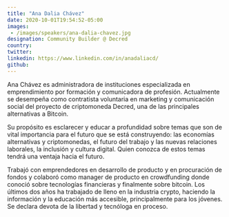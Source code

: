 ```yaml
---
title: "Ana Dalia Chávez"
date: 2020-10-01T19:54:52-05:00
images:
 - /images/speakers/ana-dalia-chavez.jpg
designation: Community Builder @ Decred
country: 
twitter: 
linkedin: https://www.linkedin.com/in/anadaliacd/
github: 
---
```


Ana Chávez es administradora de instituciones especializada en emprendimiento por formación y comunicadora de profesión. Actualmente se desempeña como contratista voluntaria en marketing y comunicación social del proyecto de criptomoneda Decred, una de las principales alternativas a Bitcoin.

Su propósito es esclarecer y educar a profundidad sobre temas que son de vital importancia para el futuro que se está construyendo: las economías alternativas y criptomonedas, el futuro del trabajo y las nuevas relaciones laborales, la inclusión y cultura digital. Quien conozca de estos temas tendrá una ventaja hacia el futuro.

Trabajó con emprendedores en desarrollo de producto y en procuración de fondos y colaboró como manager de producto en crowdfunding donde conoció sobre tecnologías financieras y finalmente sobre bitcoin. Los últimos dos años ha trabajado de lleno en la industria crypto, haciendo la información y la educación más accesible, principalmente para los jóvenes. Se declara devota de la libertad y tecnóloga en proceso.
